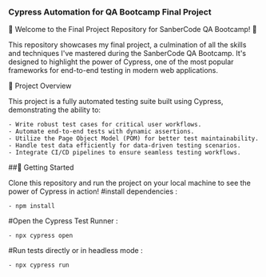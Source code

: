 ### Cypress Automation for QA Bootcamp Final Project

🚀 Welcome to the Final Project Repository for SanberCode QA Bootcamp! 🚀

This repository showcases my final project, a culmination of all the skills and techniques I've mastered during the SanberCode QA Bootcamp. It's designed to highlight the power of Cypress, one of the most popular frameworks for end-to-end testing in modern web applications.

📌 Project Overview

This project is a fully automated testing suite built using Cypress, demonstrating the ability to:

    - Write robust test cases for critical user workflows.
    - Automate end-to-end tests with dynamic assertions.
    - Utilize the Page Object Model (POM) for better test maintainability.
    - Handle test data efficiently for data-driven testing scenarios.
    - Integrate CI/CD pipelines to ensure seamless testing workflows.

##🚦 Getting Started

Clone this repository and run the project on your local machine to see the power of Cypress in action!
#install dependencies :

    - npm install  
#Open the Cypress Test Runner :

    - npx cypress open  
#Run tests directly or in headless mode :
    
    - npx cypress run  
